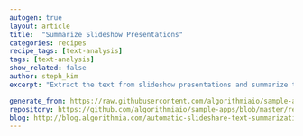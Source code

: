 ```yaml
---
autogen: true
layout: article
title:  "Summarize Slideshow Presentations"
categories: recipes
recipe_tags: [text-analysis]
tags: [text-analysis]
show_related: false
author: steph_kim
excerpt: "Extract the text from slideshow presentations and summarize the content."

generate_from: https://raw.githubusercontent.com/algorithmiaio/sample-apps/master/recipes/Summarize-SlideShare-Presentations/README.md
repository: https://github.com/algorithmiaio/sample-apps/blob/master/recipes/Summarize-SlideShare-Presentations/
blog: http://blog.algorithmia.com/automatic-slideshare-text-summarization/
---
```


